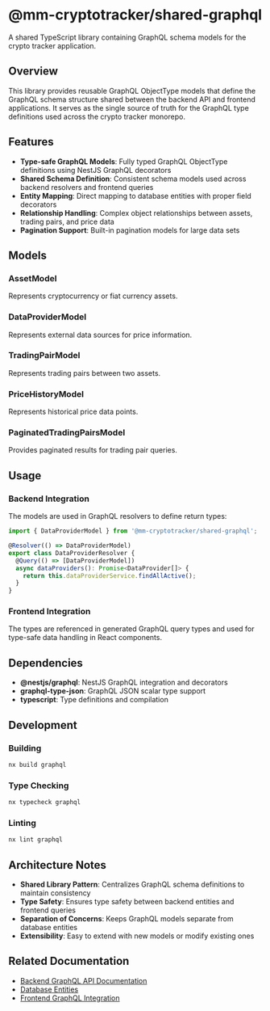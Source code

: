 # @mm-cryptotracker/shared-graphql

A shared TypeScript library containing GraphQL schema models for the crypto tracker application.

## Overview

This library provides reusable GraphQL ObjectType models that define the GraphQL schema structure shared between the backend API and frontend applications. It serves as the single source of truth for the GraphQL type definitions used across the crypto tracker monorepo.

## Features

- **Type-safe GraphQL Models**: Fully typed GraphQL ObjectType definitions using NestJS GraphQL decorators
- **Shared Schema Definition**: Consistent schema models used across backend resolvers and frontend queries
- **Entity Mapping**: Direct mapping to database entities with proper field decorators
- **Relationship Handling**: Complex object relationships between assets, trading pairs, and price data
- **Pagination Support**: Built-in pagination models for large data sets

## Models

### AssetModel
Represents cryptocurrency or fiat currency assets.

### DataProviderModel
Represents external data sources for price information.

### TradingPairModel
Represents trading pairs between two assets.

### PriceHistoryModel
Represents historical price data points.

### PaginatedTradingPairsModel
Provides paginated results for trading pair queries.

## Usage

### Backend Integration
The models are used in GraphQL resolvers to define return types:

```typescript
import { DataProviderModel } from '@mm-cryptotracker/shared-graphql';

@Resolver(() => DataProviderModel)
export class DataProviderResolver {
  @Query(() => [DataProviderModel])
  async dataProviders(): Promise<DataProvider[]> {
    return this.dataProviderService.findAllActive();
  }
}
```

### Frontend Integration
The types are referenced in generated GraphQL query types and used for type-safe data handling in React components.

## Dependencies

- **@nestjs/graphql**: NestJS GraphQL integration and decorators
- **graphql-type-json**: GraphQL JSON scalar type support
- **typescript**: Type definitions and compilation

## Development

### Building
```bash
nx build graphql
```

### Type Checking
```bash
nx typecheck graphql
```

### Linting
```bash
nx lint graphql
```

## Architecture Notes

- **Shared Library Pattern**: Centralizes GraphQL schema definitions to maintain consistency
- **Type Safety**: Ensures type safety between backend entities and frontend queries
- **Separation of Concerns**: Keeps GraphQL models separate from database entities
- **Extensibility**: Easy to extend with new models or modify existing ones

## Related Documentation

- [Backend GraphQL API Documentation](../../../apps/backend/src/app/crypto/README.md)
- [Database Entities](../../../apps/backend/src/app/crypto/entities/)
- [Frontend GraphQL Integration](../../../apps/frontend/src/graphql/)

